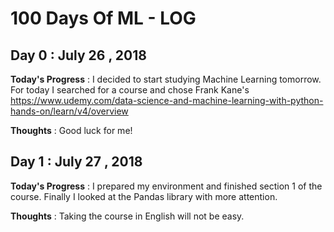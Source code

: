 # 100 Days Of ML - LOG

## Day 0 : July 26 , 2018

**Today's Progress** : I decided to start studying Machine Learning tomorrow. For today I searched for a course and chose Frank Kane's https://www.udemy.com/data-science-and-machine-learning-with-python-hands-on/learn/v4/overview

**Thoughts** : Good luck for me!

## Day 1 : July 27 , 2018

**Today's Progress** : I prepared my environment and finished section 1 of the course.
Finally I looked at the Pandas library with more attention.

**Thoughts** : Taking the course in English will not be easy.
